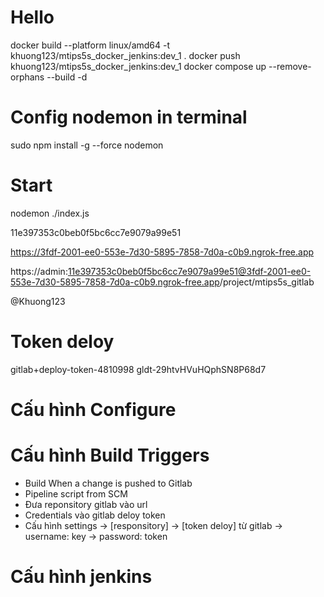 # Hello
docker build --platform linux/amd64 -t khuong123/mtips5s_docker_jenkins:dev_1 .
docker push khuong123/mtips5s_docker_jenkins:dev_1
docker compose up --remove-orphans --build -d

# Config nodemon in terminal
sudo npm install -g --force nodemon

# Start
nodemon ./index.js


11e397353c0beb0f5bc6cc7e9079a99e51

https://3fdf-2001-ee0-553e-7d30-5895-7858-7d0a-c0b9.ngrok-free.app


https://admin:11e397353c0beb0f5bc6cc7e9079a99e51@3fdf-2001-ee0-553e-7d30-5895-7858-7d0a-c0b9.ngrok-free.app/project/mtips5s_gitlab

@Khuong123



# Token deloy
gitlab+deploy-token-4810998
gldt-29htvHVuHQphSN8P68d7


# Cấu hình Configure

# Cấu hình Build Triggers
- Build When a change  is pushed  to Gitlab
- Pipeline  script  from SCM
- Đưa reponsitory gitlab vào url
- Credentials vào gitlab deloy token
- Cấu hình settings -> [responsitory] -> [token deloy] từ gitlab
-> username: key
-> password:  token 


# Cấu hình jenkins 

